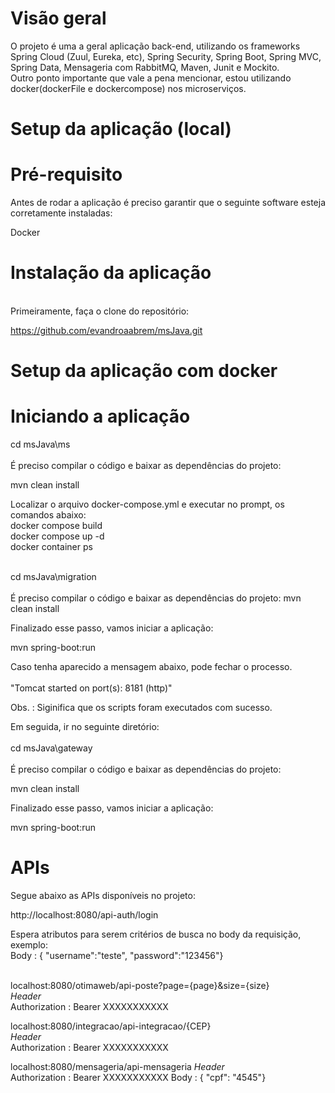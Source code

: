 <b><h1>Visão geral</h1></b>

O projeto é uma a geral aplicação back-end, utilizando os frameworks Spring Cloud (Zuul, Eureka, etc), Spring Security, Spring Boot,  Spring MVC, Spring Data, Mensageria com RabbitMQ, Maven, Junit e Mockito.<br>
Outro ponto importante que vale a pena mencionar, estou utilizando docker(dockerFile e dockercompose) nos microserviços.

<b><h1>Setup da aplicação (local)</h1></b>

<b><h1>Pré-requisito</h1></b>
Antes de rodar a aplicação é preciso garantir que o seguinte software esteja corretamente instaladas:

Docker


<b><h1>Instalação da aplicação</b></h1>  
  Primeiramente, faça o clone do repositório:
  
  https://github.com/evandroaabrem/msJava.git
  

<b><h1>Setup da aplicação com docker</b></h1>

<b><h1>Iniciando a aplicação</b></h1>


cd msJava\ms<br><br>
É preciso compilar o código e baixar as dependências do projeto:

mvn clean install

Localizar o arquivo docker-compose.yml e executar no prompt, os comandos abaixo: 
<br>docker compose build<br>
docker compose up -d<br>
docker container ps<br><br>

cd msJava\migration<br><br>
É preciso compilar o código e baixar as dependências do projeto:
mvn clean install

Finalizado esse passo, vamos iniciar a aplicação:

mvn spring-boot:run

Caso tenha aparecido a mensagem abaixo, pode fechar o processo.<br><br>
"Tomcat started on port(s): 8181 (http)"

Obs. : Siginifica que os scripts foram executados com sucesso.


Em seguida, ir no seguinte diretório:<br><br>
cd msJava\gateway<br><br>
É preciso compilar o código e baixar as dependências do projeto:

mvn clean install

Finalizado esse passo, vamos iniciar a aplicação:

mvn spring-boot:run



<b><h1>APIs</b></h1>

Segue abaixo as APIs disponíveis no projeto:<br>

http://localhost:8080/api-auth/login<br>

Espera atributos para serem critérios de busca no body da requisição, exemplo:<br>
Body : { "username":"teste", "password":"123456"}<br><br>

localhost:8080/otimaweb/api-poste?page={page}&size={size}<br>
<i>Header</i><br>
    Authorization : Bearer XXXXXXXXXXX

localhost:8080/integracao/api-integracao/{CEP}<br>
<i>Header</i><br>
    Authorization : Bearer XXXXXXXXXXX


localhost:8080/mensageria/api-mensageria
<i>Header</i><br>
    Authorization : Bearer XXXXXXXXXXX
Body : { "cpf": "4545"}




